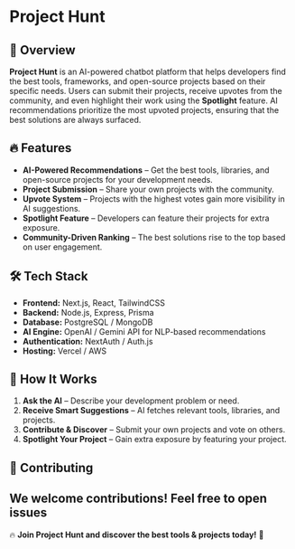 # Project Hunt

## 🚀 Overview
**Project Hunt** is an AI-powered chatbot platform that helps developers find the best tools, frameworks, and open-source projects based on their specific needs. Users can submit their projects, receive upvotes from the community, and even highlight their work using the **Spotlight** feature. AI recommendations prioritize the most upvoted projects, ensuring that the best solutions are always surfaced.

## 🔥 Features
- **AI-Powered Recommendations** – Get the best tools, libraries, and open-source projects for your development needs.
- **Project Submission** – Share your own projects with the community.
- **Upvote System** – Projects with the highest votes gain more visibility in AI suggestions.
- **Spotlight Feature** – Developers can feature their projects for extra exposure.
- **Community-Driven Ranking** – The best solutions rise to the top based on user engagement.

## 🛠️ Tech Stack
- **Frontend:** Next.js, React, TailwindCSS
- **Backend:** Node.js, Express, Prisma
- **Database:** PostgreSQL / MongoDB
- **AI Engine:** OpenAI / Gemini API for NLP-based recommendations
- **Authentication:** NextAuth / Auth.js
- **Hosting:** Vercel / AWS

## 🎯 How It Works
1. **Ask the AI** – Describe your development problem or need.
2. **Receive Smart Suggestions** – AI fetches relevant tools, libraries, and projects.
3. **Contribute & Discover** – Submit your own projects and vote on others.
4. **Spotlight Your Project** – Gain extra exposure by featuring your project.

## 🤝 Contributing
We welcome contributions! Feel free to open issues
---

🔥 **Join Project Hunt and discover the best tools & projects today!** 🚀
